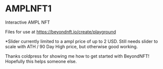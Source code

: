 # AMPLNFT1
Interactive AMPL NFT

Files for use at https://beyondnft.io/create/playground 

*Slider currently limited to a ampl price of up to 2 USD. Still needs slider to scale with ATH / 90 Day High price, but otherwise good working. 

Thanks coldpress for showing me how to get started with BeyondNFT! Hopefully this helps someone else.
